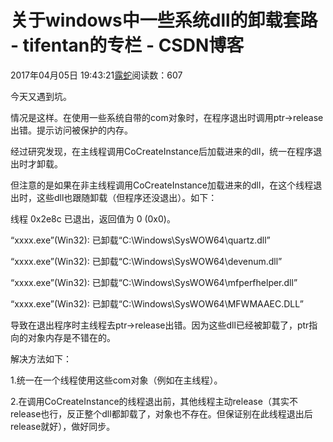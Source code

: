 # 关于windows中一些系统dll的卸载套路 - tifentan的专栏 - CSDN博客

2017年04月05日 19:43:21[露蛇](https://me.csdn.net/tifentan)阅读数：607


今天又遇到坑。

情况是这样。在使用一些系统自带的com对象时，在程序退出时调用ptr->release出错。提示访问被保护的内存。

经过研究发现，在主线程调用CoCreateInstance后加载进来的dll，统一在程序退出时才卸载。

但注意的是如果在非主线程调用CoCreateInstance加载进来的dll，在这个线程退出时，这些dll也跟随卸载（但程序还没退出）。如下：

线程 0x2e8c 已退出，返回值为 0 (0x0)。

“xxxx.exe”(Win32): 已卸载“C:\Windows\SysWOW64\quartz.dll”

“xxxx.exe”(Win32): 已卸载“C:\Windows\SysWOW64\devenum.dll”

“xxxx.exe”(Win32): 已卸载“C:\Windows\SysWOW64\mfperfhelper.dll”

“xxxx.exe”(Win32): 已卸载“C:\Windows\SysWOW64\MFWMAAEC.DLL”

导致在退出程序时主线程去ptr->release出错。因为这些dll已经被卸载了，ptr指向的对象内存是不错在的。

解决方法如下：

1.统一在一个线程使用这些com对象（例如在主线程）。

2.在调用CoCreateInstance的线程退出前，其他线程主动release（其实不release也行，反正整个dll都卸载了，对象也不存在。但保证别在此线程退出后release就好），做好同步。


